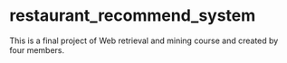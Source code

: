 # restaurant_recommend_system

This is a final project of Web retrieval and mining course and created by four members.